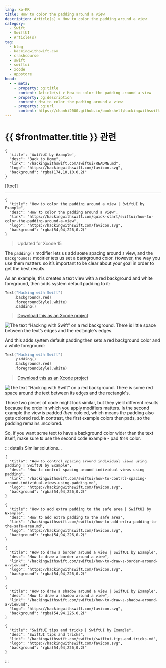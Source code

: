 ```yaml
---
lang: ko-KR
title: How to color the padding around a view
description: Article(s) > How to color the padding around a view
category:
  - Swift
  - SwiftUI
  - Article(s)
tag: 
  - blog
  - hackingwithswift.com
  - crashcourse
  - swift
  - swiftui
  - xcode
  - appstore
head:
  - - meta:
    - property: og:title
      content: Article(s) > How to color the padding around a view
    - property: og:description
      content: How to color the padding around a view
    - property: og:url
      content: https://chanhi2000.github.io/bookshelf/hackingwithswift.com/swiftui/how-to-color-the-padding-around-a-view.html
---
```


# {{ $frontmatter.title }} 관련

```component VPCard
{
  "title": "SwiftUI by Example",
  "desc": "Back to Home",
  "link": "/hackingwithswift.com/swiftui/README.md",
  "logo": "https://hackingwithswift.com/favicon.svg",
  "background": "rgba(174,10,10,0.2)"
}
```

[[toc]]

---

```component VPCard
{
  "title": "How to color the padding around a view | SwiftUI by Example",
  "desc": "How to color the padding around a view",
  "link": "https://hackingwithswift.com/quick-start/swiftui/how-to-color-the-padding-around-a-view",
  "logo": "https://hackingwithswift.com/favicon.svg",
  "background": "rgba(54,94,226,0.2)"
}
```

> Updated for Xcode 15

The `padding()` modifier lets us add some spacing around a view, and the `background()` modifier lets us set a background color. However, the way you use them matters, so it’s important to be clear about your goal in order to get the best results.

As an example, this creates a text view with a red background and white foreground, then adds system default padding to it:

```swift
Text("Hacking with Swift")
    .background(.red)
    .foregroundStyle(.white)
    .padding()
```

> [<FontIcon icon="fas fa-file-zipper"/>Download this as an Xcode project](https://hackingwithswift.com/files/projects/swiftui/how-to-color-the-padding-around-a-view-1.zip)

![The text “Hacking with Swift” on a red background. There is little space between the text's edges and the rectangle's edges.](https://hackingwithswift.com/img/books/quick-start/swiftui/how-to-color-the-padding-around-a-view-1~dark@2x.png)

And this adds system default padding then sets a red background color and a white foreground:

```swift
Text("Hacking with Swift")
    .padding()
    .background(.red)
    .foregroundStyle(.white)
```

> [<FontIcon icon="fas fa-file-zipper"/>Download this as an Xcode project](https://hackingwithswift.com/files/projects/swiftui/how-to-color-the-padding-around-a-view-2.zip)

![The text “Hacking with Swift” on a red background. There is some red space around the text between its edges and the rectangle's.](https://hackingwithswift.com/img/books/quick-start/swiftui/how-to-color-the-padding-around-a-view-2~dark@2x.png)

Those two pieces of code might look similar, but they yield different results because the order in which you apply modifiers matters. In the second example the view is padded *then* colored, which means the padding also gets colored red. In contrast, the first example colors then pads, so the padding remains uncolored.

So, if you want some text to have a background color wider than the text itself, make sure to use the second code example - pad *then* color.

::: details Similar solutions…

```component VPCard
{
  "title": "How to control spacing around individual views using padding | SwiftUI by Example",
  "desc": "How to control spacing around individual views using padding",
  "link": "/hackingwithswift.com/swiftui/how-to-control-spacing-around-individual-views-using-padding.md",
  "logo": "https://hackingwithswift.com/favicon.svg",
  "background": "rgba(54,94,226,0.2)"
}
```

```component VPCard
{
  "title": "How to add extra padding to the safe area | SwiftUI by Example",
  "desc": "How to add extra padding to the safe area",
  "link": "/hackingwithswift.com/swiftui/how-to-add-extra-padding-to-the-safe-area.md",
  "logo": "https://hackingwithswift.com/favicon.svg",
  "background": "rgba(54,94,226,0.2)"
}
```

```component VPCard
{
  "title": "How to draw a border around a view | SwiftUI by Example",
  "desc": "How to draw a border around a view",
  "link": "/hackingwithswift.com/swiftui/how-to-draw-a-border-around-a-view.md",
  "logo": "https://hackingwithswift.com/favicon.svg",
  "background": "rgba(54,94,226,0.2)"
}
```

```component VPCard
{
  "title": "How to draw a shadow around a view | SwiftUI by Example",
  "desc": "How to draw a shadow around a view",
  "link": "/hackingwithswift.com/swiftui/how-to-draw-a-shadow-around-a-view.md",
  "logo": "https://hackingwithswift.com/favicon.svg",
  "background": "rgba(54,94,226,0.2)"
}
```

```component VPCard
{
  "title": "SwiftUI tips and tricks | SwiftUI by Example",
  "desc": "SwiftUI tips and tricks",
  "link": "/hackingwithswift.com/swiftui/swiftui-tips-and-tricks.md",
  "logo": "https://hackingwithswift.com/favicon.svg",
  "background": "rgba(54,94,226,0.2)"
}
```

:::

